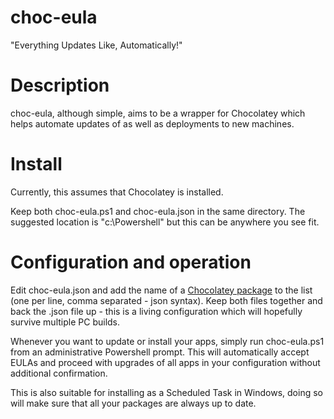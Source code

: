 # choc-eula
"Everything Updates Like, Automatically!"

# Description
choc-eula, although simple, aims to be a wrapper for Chocolatey which helps automate updates of as well as deployments to new machines.  

# Install
Currently, this assumes that Chocolatey is installed.  

Keep both choc-eula.ps1 and choc-eula.json in the same directory.  The suggested location is "c:\Powershell" but this can be anywhere you see fit.

# Configuration and operation
Edit choc-eula.json and add the name of a [Chocolatey package](https://chocolatey.org/packages) to the list (one per line, comma separated - json syntax).  Keep both files together and back the .json file up - this is a living configuration which will hopefully survive multiple PC builds.  

Whenever you want to update or install your apps, simply run choc-eula.ps1 from an administrative Powershell prompt.  This will automatically accept EULAs and proceed with upgrades of all apps in your configuration without additional confirmation.

This is also suitable for installing as a Scheduled Task in Windows, doing so will make sure that all your packages are always up to date. 

